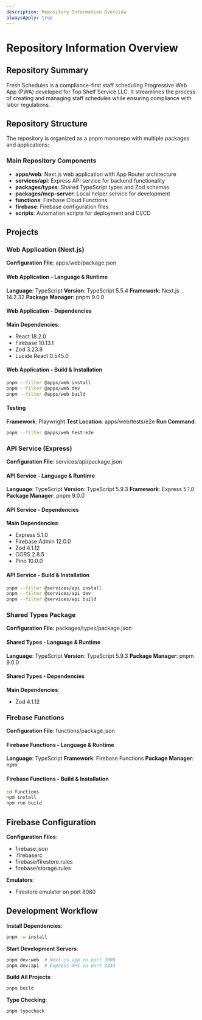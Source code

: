 ```yaml
---
description: Repository Information Overview
alwaysApply: true
---
```


# Repository Information Overview

## Repository Summary

Fresh Schedules is a compliance-first staff scheduling Progressive Web App (PWA) developed for Top Shelf Service LLC. It streamlines the process of creating and managing staff schedules while ensuring compliance with labor regulations.

## Repository Structure

The repository is organized as a pnpm monorepo with multiple packages and applications:

### Main Repository Components

- **apps/web**: Next.js web application with App Router architecture
- **services/api**: Express API service for backend functionality
- **packages/types**: Shared TypeScript types and Zod schemas
- **packages/mcp-server**: Local helper service for development
- **functions**: Firebase Cloud Functions
- **firebase**: Firebase configuration files
- **scripts**: Automation scripts for deployment and CI/CD

## Projects

### Web Application (Next.js)

**Configuration File**: apps/web/package.json

#### Web Application - Language & Runtime

**Language**: TypeScript
**Version**: TypeScript 5.5.4
**Framework**: Next.js 14.2.32
**Package Manager**: pnpm 9.0.0

#### Web Application - Dependencies

**Main Dependencies**:

- React 18.2.0
- Firebase 10.13.1
- Zod 3.23.8
- Lucide React 0.545.0

#### Web Application - Build & Installation

```bash
pnpm --filter @apps/web install
pnpm --filter @apps/web dev
pnpm --filter @apps/web build
```

#### Testing

**Framework**: Playwright
**Test Location**: apps/web/tests/e2e
**Run Command**:

```bash
pnpm --filter @apps/web test:e2e
```

### API Service (Express)

**Configuration File**: services/api/package.json

#### API Service - Language & Runtime

**Language**: TypeScript
**Version**: TypeScript 5.9.3
**Framework**: Express 5.1.0
**Package Manager**: pnpm 9.0.0

#### API Service - Dependencies

**Main Dependencies**:

- Express 5.1.0
- Firebase Admin 12.0.0
- Zod 4.1.12
- CORS 2.8.5
- Pino 10.0.0

#### API Service - Build & Installation

```bash
pnpm --filter @services/api install
pnpm --filter @services/api dev
pnpm --filter @services/api build
```

### Shared Types Package

**Configuration File**: packages/types/package.json

#### Shared Types - Language & Runtime

**Language**: TypeScript
**Version**: TypeScript 5.9.3
**Package Manager**: pnpm 9.0.0

#### Shared Types - Dependencies

**Main Dependencies**:

- Zod 4.1.12

### Firebase Functions

**Configuration File**: functions/package.json

#### Firebase Functions - Language & Runtime

**Language**: TypeScript
**Framework**: Firebase Functions
**Package Manager**: npm

#### Firebase Functions - Build & Installation

```bash
cd functions
npm install
npm run build
```

## Firebase Configuration

**Configuration Files**:

- firebase.json
- .firebaserc
- firebase/firestore.rules
- firebase/storage.rules

**Emulators**:

- Firestore emulator on port 8080

## Development Workflow

**Install Dependencies**:

```bash
pnpm -w install
```

**Start Development Servers**:

```bash
pnpm dev:web  # Next.js app on port 3000
pnpm dev:api  # Express API on port 3333
```

**Build All Projects**:

```bash
pnpm build
```

**Type Checking**:

```bash
pnpm typecheck
```
